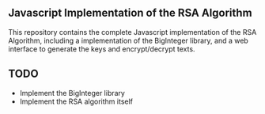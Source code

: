 ## Javascript Implementation of the RSA Algorithm

This repository contains the complete Javascript implementation of the RSA Algorithm, including a implementation of the BigInteger library, and a web interface to generate the keys and encrypt/decrypt texts.

## TODO

- Implement the BigInteger library
- Implement the RSA algorithm itself
